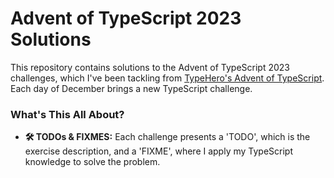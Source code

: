 # Advent of TypeScript 2023 Solutions

This repository contains solutions to the Advent of TypeScript 2023 challenges, which I've been tackling from [TypeHero's Advent of TypeScript](https://typehero.dev/aot-2023). Each day of December brings a new TypeScript challenge.

### What's This All About?

- **🛠 TODOs & FIXMES:** Each challenge presents a 'TODO', which is the exercise description, and a 'FIXME', where I apply my TypeScript knowledge to solve the problem.

